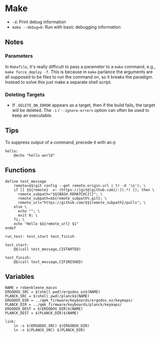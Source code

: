 # Make

- `-d`: Print debug information
- `make --debug=b`: Run with basic debugging information

## Notes

### Parameters

In `Makefile`, it's really difficult to pass a parameter to a `make` command, e.g., `make force_deploy -f`. This is because in `make` parlance the arguments are all supposed to be files to run the command on, so it breaks the paradigm. Instead to solve this just make a separate shell script.

### Deleting Targets

- If `.DELETE_ON_ERROR` appears as a target, then if the build fails, the target will be deleted. The `-i` / `--ignore-errors` option can often be used to keep an executable.

## Tips

To suppress output of a command, precede it with an `@`:

    hello:
        @echo "hello world"

## Functions

    define test_message
        remote=$$(git config --get remote.origin.url | tr -d '\n'); \
        if [[ $${remote}  =~ (https://|git@)github.com[/:](.*) ]]; then \
          remote_subpath="$${BASH_REMATCH[2]}"; \
          remote_subpath=$${remote_subpath%.git}; \
          remote_url="https://github.com/$${remote_subpath}/pulls"; \
        else \
          echo ""; \
          exit 0; \
        fi; \
        echo "Hello $${remote_url} $1"
    endef

    run_test: test_start test_finish

    test_start:
        @$(call test_message,CISTARTED)

    test_finish:
        @$(call test_message,CIFINISHED)

## Variables

    NAME = robenkleene_macos
    ERGODOX_SRC = $(shell pwd)/ergodox_ez$(NAME)
    PLANCK_SRC = $(shell pwd)/planck$(NAME)
    ERGODOX_DIR = ../qmk_firmware/keyboards/ergodox_ez/keymaps/
    PLANCK_DIR = ../qmk_firmware/keyboards/planck/keymaps/
    ERGODOX_DEST = $(ERGODOX_DIR)$(NAME)
    PLANCK_DEST = $(PLANCK_DIR)$(NAME)

    link:
        ln -s $(ERGODOX_SRC) $(ERGODOX_DIR)
        ln -s $(PLANCK_SRC) $(PLANCK_DIR)


